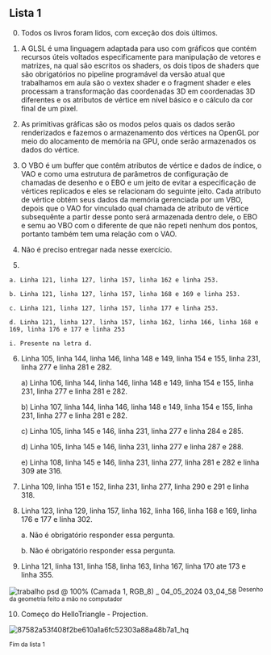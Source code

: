 ## Lista 1
0. Todos os livros foram lidos, com exceção dos dois últimos.

1. A  GLSL é uma linguagem adaptada para uso com gráficos que contém recursos úteis voltados especificamente para manipulação de vetores e matrizes, na qual são escritos os shaders, os dois tipos de shaders que são obrigatórios no pipeline programável da versão atual que trabalhamos em aula são o vextex shader e o fragment shader e eles processam a transformação das coordenadas 3D em coordenadas 3D diferentes e os atributos de vértice em nível básico e o cálculo da cor final de um pixel.

2. As primitivas gráficas são os modos pelos quais os dados serão renderizados e fazemos o armazenamento dos vértices na OpenGL por meio do alocamento de memória na GPU, onde serão armazenados os dados do vértice.

3. O VBO é um buffer que contêm atributos de vértice e dados de índice, o VAO e como uma estrutura de parâmetros de configuração de chamadas de desenho e o EBO e um jeito de evitar a especificação de vértices replicados e eles se relacionam do seguinte jeito. Cada atributo de vértice obtém seus dados da memória gerenciada por um VBO, depois que o VAO for vinculado qual chamada de atributo de vértice subsequênte a partir desse ponto será armazenada dentro dele, o EBO e semu ao VBO com o diferente de que não repeti nenhum dos pontos, portanto também tem uma relação com o VAO.

4. Não é preciso entregar nada nesse exercício.

5. 

    a. Linha 121, linha 127, linha 157, linha 162 e linha 253.

    b. Linha 121, linha 127, linha 157, linha 168 e 169 e linha 253.

    c. Linha 121, linha 127, linha 157, linha 177 e linha 253.

    d. Linha 121, linha 127, linha 157, linha 162, linha 166, linha 168 e 169, linha 176 e 177 e linha 253

    i. Presente na letra d.

6. Linha 105, linha 144, linha 146, linha 148 e 149, linha 154 e 155, linha 231, linha 277 e linha 281 e 282.

    a) Linha 106, linha 144, linha 146, linha 148 e 149, linha 154 e 155, linha 231, linha 277 e linha 281 e 282.

    b) Linha 107, linha 144, linha 146, linha 148 e 149, linha 154 e 155, linha 231, linha 277 e linha 281 e 282.

    c) Linha 105, linha 145 e 146, linha 231, linha 277 e linha 284 e 285.

    d) Linha 105, linha 145 e 146, linha 231, linha 277 e linha 287 e 288.

    e) Linha 108, linha 145 e 146, linha 231, linha 277, linha 281 e 282 e linha 309 ate 316.

7. Linha 109, linha 151 e 152, linha 231, linha 277, linha 290 e 291 e linha 318.

8. Linha 123, linha 129, linha 157, linha 162, linha 166, linha 168 e 169, linha 176 e 177 e linha 302.

    a. Não é obrigatório responder essa pergunta.

    b. Não é obrigatório responder essa pergunta.

9. Linha 121, linha 131, linha 158, linha 163, linha 167, linha 170 ate 173 e linha 355.

![trabalho psd @ 100% (Camada 1, RGB_8) _ 04_05_2024 03_04_58](https://github.com/Shokinho/Fundamentos-da-Computacao-Grafica/assets/99108215/59f0ef77-54f6-4be4-b130-29525805f736)
<sup>Desenho da geometria feito a mão no computador</sup>

10. Começo do HelloTriangle - Projection.

![87582a53f408f2be610a1a6fc52303a88a48b7a1_hq](https://github.com/Shokinho/Fundamentos-da-Computacao-Grafica/assets/99108215/ba508533-cdd1-4391-9ff2-ae817f23b00b)

<sup>Fim da lista 1</sup>
